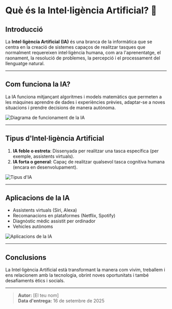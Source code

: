# Què és la Intel·ligència Artificial? 🤖

## Introducció

La **Intel·ligència Artificial (IA)** és una branca de la informàtica que se centra en la creació de sistemes capaços de realitzar tasques que normalment requereixen intel·ligència humana, com ara l'aprenentatge, el raonament, la resolució de problemes, la percepció i el processament del llenguatge natural.

---

## Com funciona la IA?

La IA funciona mitjançant algoritmes i models matemàtics que permeten a les màquines aprendre de dades i experiències prèvies, adaptar-se a noves situacions i prendre decisions de manera autònoma.

![Diagrama de funcionament de la IA](https://cdn.pixabay.com/photo/2017/03/27/14/56/artificial-intelligence-2172756_1280.jpg)

---

## Tipus d'Intel·ligència Artificial

1. **IA feble o estreta**: Dissenyada per realitzar una tasca específica (per exemple, assistents virtuals).
2. **IA forta o general**: Capaç de realitzar qualsevol tasca cognitiva humana (encara en desenvolupament).

![Tipus d'IA](https://upload.wikimedia.org/wikipedia/commons/thumb/4/4c/Types_of_Artificial_Intelligence.png/512px-Types_of_Artificial_Intelligence.png)

---

## Aplicacions de la IA

- Assistents virtuals (Siri, Alexa)
- Recomanacions en plataformes (Netflix, Spotify)
- Diagnòstic mèdic assistit per ordinador
- Vehicles autònoms

![Aplicacions de la IA](https://cdn.pixabay.com/photo/2016/10/18/21/22/robot-1752643_1280.png)

---

## Conclusions

La Intel·ligència Artificial està transformant la manera com vivim, treballem i ens relacionem amb la tecnologia, obrint noves oportunitats i també desafiaments ètics i socials.

---

> **Autor:** [El teu nom]  
> **Data d'entrega:** 16 de setembre de 2025
